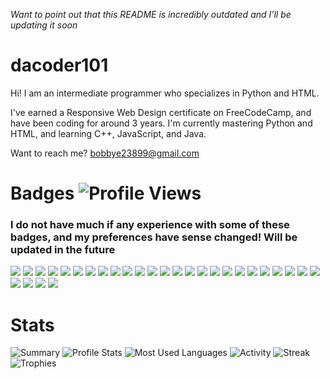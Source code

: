 *Want to point out that this README is incredibly outdated and I'll be updating it soon*

# dacoder101
Hi! I am an intermediate programmer who specializes in Python and HTML.</p>
I've earned a Responsive Web Design certificate on FreeCodeCamp, and have been coding for around 3 years.
I'm currently mastering Python and HTML, and learning C++, JavaScript, and Java.

Want to reach me? bobbye23899@gmail.com
# Badges ![Profile Views](https://komarev.com/ghpvc/?username=dacoder101&label=Views&color=green&style=for-the-badge)

### I do not have much if any experience with some of these badges, and my preferences have sense changed! Will be updated in the future

[<img src="https://img.shields.io/badge/HTML5-E34F26?style=for-the-badge&logo=html5&logoColor=white">](https://www.w3schools.com/html/)
[<img src="https://img.shields.io/badge/CSS3-1572B6?style=for-the-badge&logo=css3&logoColor=white">](https://www.w3schools.com/css/)
[<img src="https://img.shields.io/badge/JavaScript-323330?style=for-the-badge&logo=javascript&logoColor=F7DF1E">](https://www.javascript.com/)
[<img src="https://img.shields.io/badge/python-3670A0?style=for-the-badge&logo=python&logoColor=3776ab&color=ffffff">](https://python.org)
[<img src="https://img.shields.io/badge/C%2B%2B-00599C?style=for-the-badge&logo=c%2B%2B&logoColor=white">](https://cplusplus.com)
[<img src="https://img.shields.io/badge/json-5E5C5C?style=for-the-badge&logo=json&logoColor=white">](https://www.json.org/json-en.html)
[<img src="https://img.shields.io/badge/jQuery-0769AD?style=for-the-badge&logo=jquery&logoColor=white">](https://jquery.com)
[<img src="https://img.shields.io/badge/Markdown-000000?style=for-the-badge&logo=markdown&logoColor=white">](https://www.markdownguide.org/)
[<img src="https://img.shields.io/badge/Unity-100000?style=for-the-badge&logo=unity&logoColor=white">](https://unity.com)
[<img src="https://img.shields.io/badge/GitHub%20Pages-222222?style=for-the-badge&logo=GitHub%20Pages&logoColor=white">](https://pages.github.com/)
[<img src="https://img.shields.io/badge/VSCode-0078D4?style=for-the-badge&logo=visual%20studio%20code&logoColor=white">](https://vscode.dev)
[<img src="https://img.shields.io/badge/replit-667881?style=for-the-badge&logo=replit&logoColor=white">](https://replit.com/@bobbypac)
[<img src="https://img.shields.io/badge/Arduino_IDE-00979D?style=for-the-badge&logo=arduino&logoColor=white">](https://arduino.cc)
[<img src="https://img.shields.io/badge/Notepad++-90E59A.svg?style=for-the-badge&logo=notepad%2B%2B&logoColor=black">](https://notepapd-plus-plus.org)
[<img src="https://img.shields.io/badge/Android-3DDC84?style=for-the-badge&logo=android&logoColor=white">](https://www.android.com/)
[<img src="https://img.shields.io/badge/Windows_11-0078d4?style=for-the-badge&logo=windows-11&logoColor=white">](https://www.microsoft.com/en-us/windows/)
[<img src="https://img.shields.io/badge/windows%20terminal-4D4D4D?style=for-the-badge&logo=windows%20terminal&logoColor=white">](https://learn.microsoft.com/en-us/windows/terminal/)
[<img src="https://img.shields.io/badge/GNU%20Bash-4EAA25?style=for-the-badge&logo=GNU%20Bash&logoColor=white">](https://www.gnu.org/software/bash/)
[<img src="https://img.shields.io/badge/GIT-E44C30?style=for-the-badge&logo=git&logoColor=white">](https://git-scm.com/)
[<img src="https://img.shields.io/badge/Codecademy-FFF0E5?style=for-the-badge&logo=codecademy&logoColor=303347">](https://codecademy.com)
[<img src="https://img.shields.io/badge/freecodecamp-27273D?style=for-the-badge&logo=freecodecamp&logoColor=white">](https://freecodecamp.org)
[<img src="https://img.shields.io/badge/scrimba-2B283A?style=for-the-badge&logo=scrimba&logoColor=white">](https://scrimba.com)
[<img src="https://img.shields.io/badge/MDN_Web_Docs-black?style=for-the-badge&logo=mdnwebdocs&logoColor=white">](https://https://developer.mozilla.org/)
[<img src="https://img.shields.io/badge/VMware-231f20?style=for-the-badge&logo=VMware&logoColor=white">](https://vmware.com)
[<img src="https://img.shields.io/badge/VirtualBox-21416b?style=for-the-badge&logo=VirtualBox&logoColor=white">](https://virtualbox.org)
[<img src="https://img.shields.io/badge/Firefox_Browser-FF7139?style=for-the-badge&logo=Firefox-Browser&logoColor=white">](https://mozilla.org/firefox/)
[<img src="https://img.shields.io/badge/acer%20laptop-83B81A?style=for-the-badge&logo=acer&logoColor=white">](https://www.acer.com/us-en/laptops/swift/swift-3-intel)
[<img src="https://img.shields.io/badge/Xbox-107C10?style=for-the-badge&logo=xbox&logoColor=white">](https://xbox.com)
[<img src="https://img.shields.io/badge/Steam-000000?style=for-the-badge&logo=steam&logoColor=white">](https://store.steampowered.com)

# Stats
![Summary](https://github-profile-summary-cards.vercel.app/api/cards/profile-details?username=dacoder101&theme=merko)
![Profile Stats](https://github-readme-stats.vercel.app/api?username=dacoder101&show_icons=true&theme=merko)
![Most Used Languages](https://github-readme-stats.vercel.app/api/top-langs/?username=dacoder101&theme=merko&layout=compact)
![Activity](https://github-readme-activity-graph.vercel.app/graph?username=dacoder101&theme=merko)
![Streak](https://github-readme-streak-stats.herokuapp.com/?user=dacoder101&theme=merko)
![Trophies](https://github-profile-trophy.vercel.app/?username=dacoder101&theme=merko)
